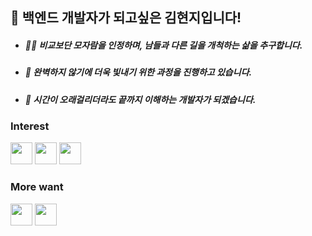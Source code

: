 
## 👋 백엔드 개발자가 되고싶은 김현지입니다!

- <h5> 🙋‍♀️ 비교보단 모자람을 인정하며, 남들과 다른 길을 개척하는 삶을 추구합니다. <h5>
- <h5> 🫡 완벽하지 않기에 더욱 빛내기 위한 과정을 진행하고 있습니다. </h5>
- <h5> 👀 시간이 오래걸리더라도 끝까지 이해하는 개발자가 되겠습니다. <h5>

### Interest
<code><img height="35" src="https://skills.thijs.gg/icons?i=java&theme=light"></code>
<code><img height="35" src="https://skills.thijs.gg/icons?i=php&theme=light"></code>
<code><img height="35" src="https://skills.thijs.gg/icons?i=mysql&theme=light"></code>

### More want
<code><img height="35" src="https://skills.thijs.gg/icons?i=spring&theme=light"></code>
<code><img height="35" src="https://skills.thijs.gg/icons?i=go&theme=light"></code>

